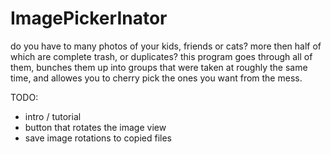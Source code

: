 # ImagePickerInator

do you have to many photos of your kids, friends or cats? more then half of which are complete trash, or duplicates? 
this program goes through all of them, bunches them up into groups that were taken at roughly the same time, 
and allowes you to cherry pick the ones you want from the mess.

TODO:
- intro / tutorial
- button that rotates the image view
- save image rotations to copied files
